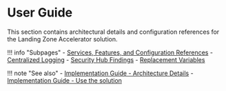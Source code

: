 # User Guide

This section contains architectural details and configuration references for the Landing Zone Accelerator solution.

!!! info "Subpages"
    - [Services, Features, and Configuration References](./config.md)
    - [Centralized Logging](./logging.md)
    - [Security Hub Findings](./securityhub-findings.md)
    - [Replacement Variables](./replacement-variables.md)

!!! note "See also"
    - [Implementation Guide - Architecture Details](https://docs.aws.amazon.com/solutions/latest/landing-zone-accelerator-on-aws/architecture-details.html)
    - [Implementation Guide - Use the solution](https://docs.aws.amazon.com/solutions/latest/landing-zone-accelerator-on-aws/use-the-solution.html)